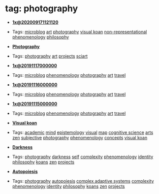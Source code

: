 
# tag: photography

 * **[1x@202009171121120](../content/notebook/captures/logs/202009171121120.md)**

  * Tags:  <a class="tag" href="#!tags/microblog.md">microblog</a>  <a class="tag" href="#!tags/art.md">art</a>  <a class="tag" href="#!tags/photography.md">photography</a>  <a class="tag" href="#!tags/visual koan.md">visual koan</a>  <a class="tag" href="#!tags/non-representational.md">non-representational</a>  <a class="tag" href="#!tags/phenomenology.md">phenomenology</a>  <a class="tag" href="#!tags/philosophy.md">philosophy</a>
 * **[Photography](../content/projects/photography.md)**

  * Tags:  <a class="tag" href="#!tags/photography.md">photography</a>  <a class="tag" href="#!tags/art.md">art</a>  <a class="tag" href="#!tags/projects.md">projects</a>  <a class="tag" href="#!tags/sciart.md">sciart</a>
 * **[1x@20191117000000](../content/notebook/captures/logs/20191117000000.md)**

  * Tags:  <a class="tag" href="#!tags/microblog.md">microblog</a>  <a class="tag" href="#!tags/phenomenology.md">phenomenology</a>  <a class="tag" href="#!tags/photography.md">photography</a>  <a class="tag" href="#!tags/art.md">art</a>  <a class="tag" href="#!tags/travel.md">travel</a>
 * **[1x@20191116000000](../content/notebook/captures/logs/20191116000000.md)**

  * Tags:  <a class="tag" href="#!tags/microblog.md">microblog</a>  <a class="tag" href="#!tags/phenomenology.md">phenomenology</a>  <a class="tag" href="#!tags/photography.md">photography</a>  <a class="tag" href="#!tags/art.md">art</a>  <a class="tag" href="#!tags/travel.md">travel</a>
 * **[1x@20191115000000](../content/notebook/captures/logs/20191115000000.md)**

  * Tags:  <a class="tag" href="#!tags/microblog.md">microblog</a>  <a class="tag" href="#!tags/phenomenology.md">phenomenology</a>  <a class="tag" href="#!tags/photography.md">photography</a>  <a class="tag" href="#!tags/art.md">art</a>  <a class="tag" href="#!tags/travel.md">travel</a>
 * **[Visual koan](../content/concepts/visual_koan.md)**

  * Tags:  <a class="tag" href="#!tags/academic.md">academic</a>  <a class="tag" href="#!tags/mind.md">mind</a>  <a class="tag" href="#!tags/epistemology.md">epistemology</a>  <a class="tag" href="#!tags/visual.md">visual</a>  <a class="tag" href="#!tags/map.md">map</a>  <a class="tag" href="#!tags/cognitive science.md">cognitive science</a>  <a class="tag" href="#!tags/arts.md">arts</a>  <a class="tag" href="#!tags/zen.md">zen</a>  <a class="tag" href="#!tags/subjective.md">subjective</a>  <a class="tag" href="#!tags/photography.md">photography</a>  <a class="tag" href="#!tags/phenomenology.md">phenomenology</a>  <a class="tag" href="#!tags/concepts.md">concepts</a>  <a class="tag" href="#!tags/visual koan.md">visual koan</a>
 * **[Darkness](../content/projects/photography/darkness.md)**

  * Tags:  <a class="tag" href="#!tags/photography.md">photography</a>  <a class="tag" href="#!tags/darkness.md">darkness</a>  <a class="tag" href="#!tags/self.md">self</a>  <a class="tag" href="#!tags/complexity.md">complexity</a>  <a class="tag" href="#!tags/phenomenology.md">phenomenology</a>  <a class="tag" href="#!tags/identity.md">identity</a>  <a class="tag" href="#!tags/philosophy.md">philosophy</a>  <a class="tag" href="#!tags/koans.md">koans</a>  <a class="tag" href="#!tags/zen.md">zen</a>  <a class="tag" href="#!tags/projects.md">projects</a>
 * **[Autopoiesis](../content/projects/photography/autopoiesis.md)**

  * Tags:  <a class="tag" href="#!tags/photography.md">photography</a>  <a class="tag" href="#!tags/autopoiesis.md">autopoiesis</a>  <a class="tag" href="#!tags/complex adaptive systems.md">complex adaptive systems</a>  <a class="tag" href="#!tags/complexity.md">complexity</a>  <a class="tag" href="#!tags/phenomenology.md">phenomenology</a>  <a class="tag" href="#!tags/identity.md">identity</a>  <a class="tag" href="#!tags/philosophy.md">philosophy</a>  <a class="tag" href="#!tags/koans.md">koans</a>  <a class="tag" href="#!tags/zen.md">zen</a>  <a class="tag" href="#!tags/projects.md">projects</a>